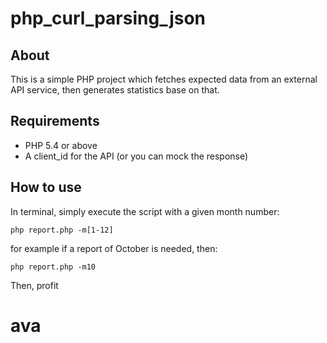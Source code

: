 # php_curl_parsing_json

## About
This is a simple PHP project which fetches expected data from an external API service, then generates statistics base on that.

## Requirements
- PHP 5.4 or above
- A client_id for the API (or you can mock the response)

## How to use
In terminal, simply execute the script with a given month number:

```
php report.php -m[1-12]
```

for example if a report of October is needed, then:

```
php report.php -m10
```

Then, profit
# ava
